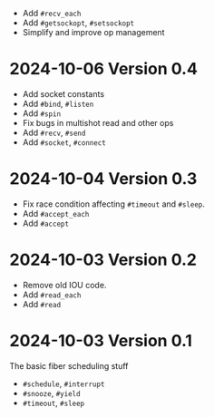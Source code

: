 - Add `#recv_each`
- Add `#getsockopt`, `#setsockopt`
- Simplify and improve op management

# 2024-10-06 Version 0.4

- Add socket constants
- Add `#bind`, `#listen`
- Add `#spin`
- Fix bugs in multishot read and other ops
- Add `#recv`, `#send`
- Add `#socket`, `#connect`

# 2024-10-04 Version 0.3

- Fix race condition affecting `#timeout` and `#sleep`.
- Add `#accept_each`
- Add `#accept`

# 2024-10-03 Version 0.2

- Remove old IOU code.
- Add `#read_each`
- Add `#read`

# 2024-10-03 Version 0.1

The basic fiber scheduling stuff

- `#schedule`, `#interrupt`
- `#snooze`, `#yield`
- `#timeout`, `#sleep`
